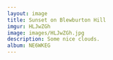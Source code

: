 ```yaml
---
layout: image
title: Sunset on Blewburton Hill
imgur: HLJwZGh
image: images/HLJwZGh.jpg
description: Some nice clouds.
album: NE6WKEG
---
```



